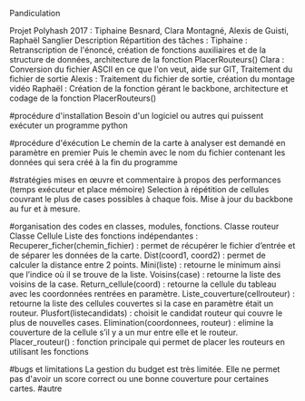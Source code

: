 Pandiculation

Projet Polyhash 2017 : Tiphaine Besnard, Clara Montagné, Alexis de Guisti, Raphaël Sanglier
Description
Répartition des tâches :
Tiphaine : Retranscription de l'énoncé, création de fonctions auxiliaires et de la structure de données, architecture de la fonction PlacerRouteurs()
Clara : Conversion du fichier ASCII en ce que l'on veut, aide sur GIT, Traitement du fichier de sortie
Alexis : Traitement du fichier de sortie, création du montage vidéo
Raphaël : Création de la fonction gérant le backbone, architecture et codage de la fonction PlacerRouteurs()

#procédure d'installation
Besoin d'un logiciel ou autres qui puissent exécuter un programme python

#procédure d'éxécution
Le chemin de la carte à analyser est demandé en paramètre en premier
Puis le chemin avec le nom du fichier contenant les données qui sera créé à la fin du programme

#stratégies mises en œuvre et commentaire à propos des performances (temps exécuteur et place mémoire)
Selection à répétition de cellules couvrant le plus de cases possibles à chaque fois. Mise à jour du backbone au fur et à mesure.

#organisation des codes en classes, modules, fonctions. 
Classe routeur 
Classe Cellule 
Liste des fonctions indépendantes :
Recuperer_ficher(chemin_fichier) : permet de récupérer le fichier d’entrée et de séparer les données de la carte. 
Dist(coord1, coord2) : permet de calculer la distance entre 2 points.
Mini(liste) : retourne le minimum ainsi que l’indice où il se trouve de la liste.
Voisins(case) : retourne la liste des voisins de la case.
Return_cellule(coord) : retourne la cellule du tableau avec les coordonnées rentrées en paramètre. 
Liste_couverture(cellrouteur) : retourne la liste des cellules couvertes si la case en paramètre était un routeur.
Plusfort(listecandidats) : choisit le candidat routeur qui couvre le plus de nouvelles cases.
Elimination(coordonnees, routeur) : elimine la couverture de la cellule s’il y a un mur entre elle et le routeur.
Placer_routeur() : fonction principale qui permet de placer les routeurs en utilisant les fonctions 

#bugs et limitations
La gestion du budget est très limitée. Elle ne permet pas d'avoir un score correct ou une bonne couverture pour certaines cartes. 
#autre
